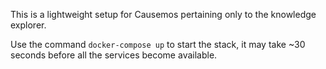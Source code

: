 This is a lightweight setup for Causemos pertaining only to the knowledge explorer.

Use the command `docker-compose up` to start the stack, it may take ~30 seconds before all the services become available.

